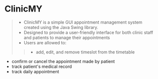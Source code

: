 # ClinicMY 
> - ClinicMY is a simple GUI appointment management system created using the Java Swing library. 
> - Designed to provide a user-friendly interface for both clinic staff and patients to manage their appointments
> - Users are allowed to: 
>> - add, edit, and remove timeslot from the timetable
   - confirm or cancel the appointment made by patient
   - track patient's medical record
   - track daily appointment
